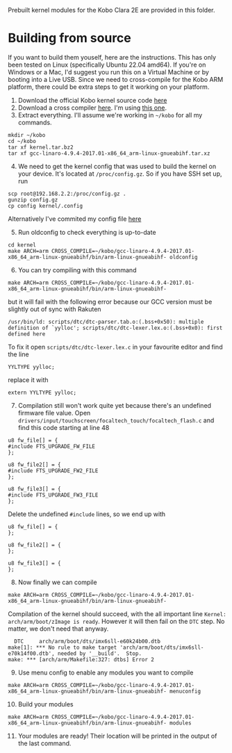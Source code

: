 Prebuilt kernel modules for the Kobo Clara 2E are provided in this folder.

# Building from source
If you want to build them youself, here are the instructions. This has only been tested on Linux (specifically Ubuntu 22.04 amd64). If you're on Windows or a Mac, I'd suggest you run this on a Virtual Machine or by booting into a Live USB. Since we need to cross-compile for the Kobo ARM platform, there could be extra steps to get it working on your platform.

1. Download the official Kobo kernel source code [here](https://github.com/kobolabs/Kobo-Reader/blob/master/hw/imx6sll-clara2e/kernel.tar.bz2)
2. Download a cross compiler [here](https://releases.linaro.org/components/toolchain/binaries/). I'm using [this one](https://releases.linaro.org/components/toolchain/binaries/4.9-2017.01/arm-linux-gnueabihf/gcc-linaro-4.9.4-2017.01-x86_64_arm-linux-gnueabihf.tar.xz).
3. Extract everything. I'll assume we're working in `~/kobo` for all my commands.
```
mkdir ~/kobo
cd ~/kobo
tar xf kernel.tar.bz2
tar xf gcc-linaro-4.9.4-2017.01-x86_64_arm-linux-gnueabihf.tar.xz
```
4. We need to get the kernel config that was used to build the kernel on your device. It's located at `/proc/config.gz`. So if you have SSH set up, run
```
scp root@192.168.2.2:/proc/config.gz .
gunzip config.gz
cp config kernel/.config
```
Alternatively I've commited my config file [here](https://github.com/jmacindoe/kobo-kernel-modules/blob/main/Kobo10%20Clara%202E/config.gz)

5. Run oldconfig to check everything is up-to-date
```
cd kernel
make ARCH=arm CROSS_COMPILE=~/kobo/gcc-linaro-4.9.4-2017.01-x86_64_arm-linux-gnueabihf/bin/arm-linux-gnueabihf- oldconfig
```
6. You can try compiling with this command
```
make ARCH=arm CROSS_COMPILE=~/kobo/gcc-linaro-4.9.4-2017.01-x86_64_arm-linux-gnueabihf/bin/arm-linux-gnueabihf-
```
but it will fail with the following error because our GCC version must be slightly out of sync with Rakuten
```
/usr/bin/ld: scripts/dtc/dtc-parser.tab.o:(.bss+0x50): multiple definition of `yylloc'; scripts/dtc/dtc-lexer.lex.o:(.bss+0x0): first defined here
```
To fix it open `scripts/dtc/dtc-lexer.lex.c` in your favourite editor and find the line
```
YYLTYPE yylloc;
```
replace it with
```
extern YYLTYPE yylloc;
```
7. Compilation still won't work quite yet because there's an undefined firmware file value. Open `drivers/input/touchscreen/focaltech_touch/focaltech_flash.c` and find this code starting at line 48
```
u8 fw_file[] = {
#include FTS_UPGRADE_FW_FILE
};

u8 fw_file2[] = {
#include FTS_UPGRADE_FW2_FILE
};

u8 fw_file3[] = {
#include FTS_UPGRADE_FW3_FILE
};
```
Delete the undefined `#include` lines, so we end up with
```
u8 fw_file[] = {
};

u8 fw_file2[] = {
};

u8 fw_file3[] = {
};
```
8. Now finally we can compile
```
make ARCH=arm CROSS_COMPILE=~/kobo/gcc-linaro-4.9.4-2017.01-x86_64_arm-linux-gnueabihf/bin/arm-linux-gnueabihf-
```
Compilation of the kernel should succeed, with the all important line `Kernel: arch/arm/boot/zImage is ready`. However it will then fail on the `DTC` step. No matter, we don't need that anyway.
```
  DTC     arch/arm/boot/dts/imx6sll-e60k24b00.dtb
make[1]: *** No rule to make target 'arch/arm/boot/dts/imx6sll-e70k14f00.dtb', needed by '__build'.  Stop.
make: *** [arch/arm/Makefile:327: dtbs] Error 2
```
9. Use menu config to enable any modules you want to compile
```
make ARCH=arm CROSS_COMPILE=~/kobo/gcc-linaro-4.9.4-2017.01-x86_64_arm-linux-gnueabihf/bin/arm-linux-gnueabihf- menuconfig
```
10. Build your modules
```
make ARCH=arm CROSS_COMPILE=~/kobo/gcc-linaro-4.9.4-2017.01-x86_64_arm-linux-gnueabihf/bin/arm-linux-gnueabihf- modules
```
11. Your modules are ready! Their location will be printed in the output of the last command.
